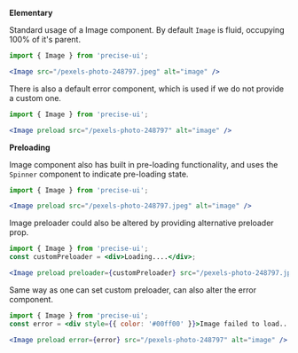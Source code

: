 **Elementary**

Standard usage of a Image component. By default `Image` is fluid, occupying 100% of it's parent.

```jsx { "props": { "data-wait": 500 } }
import { Image } from 'precise-ui';

<Image src="/pexels-photo-248797.jpeg" alt="image" />
```

There is also a default error component, which is used if we do not provide a custom one.

```jsx { "props": { "data-wait": 500 } }
import { Image } from 'precise-ui';

<Image preload src="/pexels-photo-248797" alt="image" />
```

**Preloading**

Image component also has built in pre-loading functionality, and uses the `Spinner` component to indicate pre-loading state.

```jsx { "props": { "data-wait": 500 } }
import { Image } from 'precise-ui';

<Image preload src="/pexels-photo-248797.jpeg" alt="image" />
```

Image preloader could also be altered by providing alternative preloader prop.

```jsx { "props": { "data-wait": 500 } }
import { Image } from 'precise-ui';
const customPreloader = <div>Loading....</div>;

<Image preload preloader={customPreloader} src="/pexels-photo-248797.jpeg" alt="image" />
```

Same way as one can set custom preloader, can also alter the error component.

```jsx { "props": { "data-wait": 500 } }
import { Image } from 'precise-ui';
const error = <div style={{ color: '#00ff00' }}>Image failed to load....</div>;

<Image preload error={error} src="/pexels-photo-248797" alt="image" />
```
